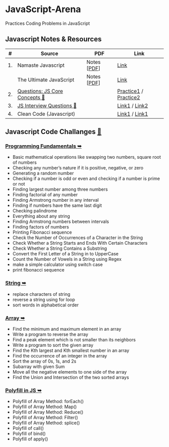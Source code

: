 # JavaScript-Arena

Practices Coding Problems in JavaScript

## Javascript Notes & Resources

|# | Source | PDF | Link |
| --- | --- | --- | --- |
| 1. | Namaste Javascript | Notes [[PDF](https://github.com/deltanode/JavaScript-Arena/blob/main/js-notes-resources/namaste_javascript_notes/namaste-javascript.pdf)] | [Link](https://alok722.github.io/namaste-javascript-notes/dist/lectures.html) |
| | The Ultimate JavaScript | Notes [[PDF](https://github.com/deltanode/JavaScript-Arena/blob/main/js-notes-resources/the_ultimate_javascript_notes/JS_Notes_Combined.pdf)] | [Link](https://github.com/deltanode/JavaScript-Arena/tree/main/js-notes-resources/the_ultimate_javascript_notes) |
| 2. | [Questions: JS Core Concepts 🔗](https://github.com/deltanode/JS-Arena/tree/main/js-core-concepts) | | [Practice1](https://github.com/lydiahallie/javascript-questions#1-whats-the-output) / [Practice2](https://github.com/ganqqwerty/123-Essential-JavaScript-Interview-Questions#coding-questions) |
| 3. | [JS Interview Questions 🔗](https://github.com/deltanode/JavaScript-Arena/tree/main/interview-questions) | | [Link1](https://github.com/sudheerj/javascript-interview-questions#table-of-contents) / [Link2](https://github.com/ganqqwerty/123-Essential-JavaScript-Interview-Questions#123-javascript-interview-questions) |
| 4. | Clean Code (Javascript) | | [Link1](https://github.com/airbnb/javascript#airbnb-javascript-style-guide-) / [Link1](https://github.com/ryanmcdermott/clean-code-javascript#clean-code-javascript) |


## Javascript Code Challanges [🔗](https://github.com/deltanode/JS-Arena/tree/main/code-challenges)

### [Programming Fundamentals ➥](/code-challenges/01-programming-fundamentals)

- Basic mathematical operations like swapping two numbers, square root of numbers
- Checking any number’s nature if it is positive, negative, or zero
- Generating a random number
- Checking if a number is odd or even and checking if a number is prime or not
- Finding largest number among three numbers
- Finding factorial of any number
- Finding Armstrong number in any interval
- Finding if numbers have the same last digit
- Checking palindrome
- Everything about any string
- Finding Armstrong numbers between intervals
- Finding factors of numbers
- Printing Fibonacci sequence
- Check the Number of Occurrences of a Character in the String
- Check Whether a String Starts and Ends With Certain Characters
- Check Whether a String Contains a Substring
- Convert the First Letter of a String in to UpperCase
- Count the Number of Vowels in a String using Regex
- make a simple calculator using switch case
- print fibonacci sequence

### [String ➥](/code-challenges/02-string)

- replace characters of string
- reverse a string using for loop
- sort words in alphabetical order

### [Array ➥](/code-challenges/03-array)

- Find the minimum and maximum element in an array
- Write a program to reverse the array
- Find a peak element which is not smaller than its neighbors
- Write a program to sort the given array
- Find the Kth largest and Kth smallest number in an array
- Find the occurrence of an integer in the array
- Sort the array of 0s, 1s, and 2s
- Subarray with given Sum
- Move all the negative elements to one side of the array
- Find the Union and Intersection of the two sorted arrays

### [Polyfill in JS ➥](/code-challenges/04-polyfill)

- Polyfill of Array Method: forEach()
- Polyfill of Array Method: Map()
- Polyfill of Array Method: Reduce()
- Polyfill of Array Method: Filter()
- Polyfill of Array Method: splice()
- Polyfill of call()
- Polyfill of bind()
- Polyfill of apply()
